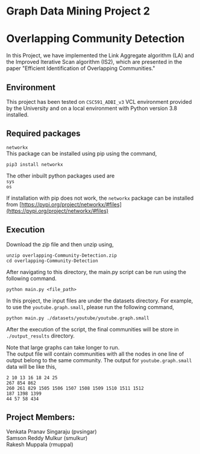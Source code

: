 # Graph Data Mining Project 2 
# Overlapping Community Detection

In this Project, we have implemented the Link Aggregate algorithm (LA) and the Improved Iterative Scan algorithm (IS2), which are presented in the paper "Efficient Identification of Overlapping Communities."

## Environment
This project has been tested on `CSC591_ADBI_v3` VCL environment provided by the University and on a local environment with Python version 3.8 installed.

## Required packages
`networkx`  
This package can be installed using pip using the command, 
```
pip3 install networkx
```
The other inbuilt python packages used are  
`sys`  
`os`

If installation with pip does not work, the `networkx` package can be installed from [https://pypi.org/project/networkx/#files](https://pypi.org/project/networkx/#files)

## Execution
Download the zip file and then unzip using,
```
unzip overlapping-Community-Detection.zip
cd overlapping-Community-Detection
```
After navigating to this directory, the main.py script can be run using the following command. 
```
python main.py <file_path>
```
In this project, the input files are under the datasets directory.
For example, to use the `youtube.graph.small`, please run the following command,
```
python main.py ./datasets/youtube/youtube.graph.small 
```
After the execution of the script, the final communities will be store in `./output_results` directory.

Note that large graphs can take longer to run.  
The output file will contain communities with all the nodes in one line of output belong to the same community.
The output for `youtube.graph.small` data will be like this,
```
2 10 13 16 18 24 25
267 854 862
260 261 829 1505 1506 1507 1508 1509 1510 1511 1512
187 1398 1399
44 57 58 434
```

## Project Members:
Venkata Pranav Singaraju (pvsingar)  
Samson Reddy Mulkur (smulkur)  
Rakesh Muppala (rmuppal)